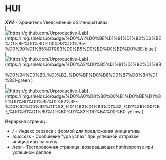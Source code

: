 # HUI
**ХУЙ** - Хранитель Уведомлений об Инициативах.<br>
[![https://github.com/Unproductive-Lab](https://img.shields.io/badge/%D0%A1%D0%BE%D1%81%D1%82%D0%BE%D1%8F%D0%BD%D0%B8%D0%B5-%D0%90%D1%85%D1%83%D0%B5%D0%BD%D0%BD%D0%BE-blue
)](https://github.com/Unproductive-Lab)
[![https://github.com/Unproductive-Lab](https://img.shields.io/badge/%D0%A2%D0%B5%D1%81%D1%82%D1%8B-%D0%94%D0%B0_%D0%B2_%D0%BF%D0%B8%D0%B7%D0%B4%D1%83!-green
)](https://github.com/Unproductive-Lab)
[![https://github.com/Unproductive-Lab](https://img.shields.io/badge/%D0%A0%D0%B0%D0%B1%D0%BE%D1%82%D0%B0%D0%B5%D1%82%3F-%D0%92%D0%BE%D1%82_%D1%82%D1%83%D1%82_%D1%85%D0%B7_%D0%B1%D1%80%D0%B0%D1%82%D0%BA%D0%B0-yellow
)](https://github.com/Unproductive-Lab)


Иерархия страниц :
  - */* - Индекс сервиса с формой для предложения инициативы
  - */success* - Сообщение "ура успех" при успешной отправке инициативы на почту
  - */test* - Тестировочная страница, возвращающая htmlresponse при успешном деплое
